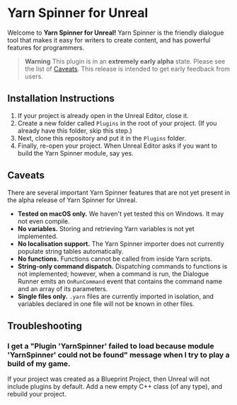 # Yarn Spinner for Unreal

Welcome to **Yarn Spinner for Unreal!** Yarn Spinner is the friendly dialogue tool that makes it easy for writers to create content, and has powerful features for programmers.

> **Warning**
> This plugin is in an **extremely early alpha** state. Please see the list of [Caveats](#caveats). This release is intended to get early feedback from users.

## Installation Instructions

1. If your project is already open in the Unreal Editor, close it.
2. Create a new folder called `Plugins` in the root of your project. (If you already have this folder, skip this step.)
3. Next, clone this repository and put it in the `Plugins` folder.
4. Finally, re-open your project. When Unreal Editor asks if you want to build the Yarn Spinner module, say yes.

## Caveats

There are several important Yarn Spinner features that are not yet present in the alpha release of Yarn Spinner for Unreal.

- **Tested on macOS only.** We haven't yet tested this on Windows. It may not even compile.
- **No variables.** Storing and retrieving Yarn variables is not yet implemented.
- **No localisation support.** The Yarn Spinner importer does not currently populate string tables automatically.
- **No functions.** Functions cannot be called from inside Yarn scripts.
- **String-only command dispatch.** Dispatching commands to functions is not implemented; however, when a command is run, the Dialogue Runner emits an `OnRunCommand` event that contains the command name and an array of its parameters.
- **Single files only.** `.yarn` files are currently imported in isolation, and variables declared in one file will not be known in other files.

## Troubleshooting

### I get a "Plugin 'YarnSpinner' failed to load because module 'YarnSpinner' could not be found" message when I try to play a build of my game.

If your project was created as a Blueprint Project, then Unreal will not include plugins by default. Add a new empty C++ class (of any type), and rebuild your project.
